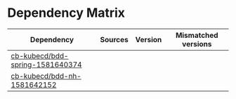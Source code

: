 # Dependency Matrix

Dependency | Sources | Version | Mismatched versions
---------- | ------- | ------- | -------------------
[cb-kubecd/bdd-spring-1581640374](https://github.com/cb-kubecd/bdd-spring-1581640374.git) |  | []() | 
[cb-kubecd/bdd-nh-1581642152](https://github.com/cb-kubecd/bdd-nh-1581642152.git) |  | []() | 
